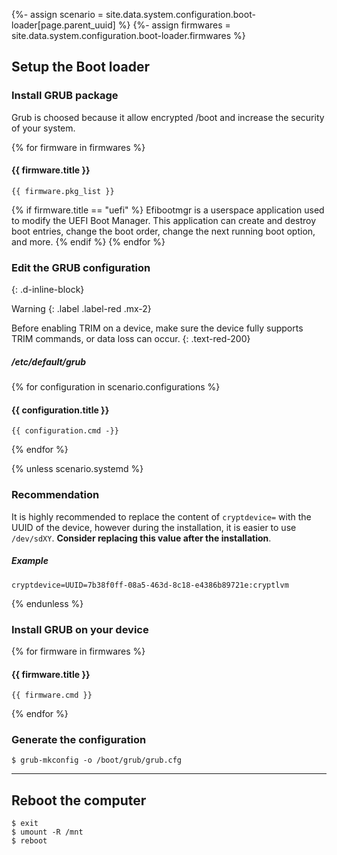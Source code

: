 {%- assign scenario = site.data.system.configuration.boot-loader[page.parent_uuid] %}
{%- assign firmwares = site.data.system.configuration.boot-loader.firmwares %}

## Setup the Boot loader

### Install GRUB package

Grub is choosed because it allow encrypted /boot and increase the security of your system.

{% for firmware in firmwares %}
#### {{ firmware.title }}
```
{{ firmware.pkg_list }}
```
  {% if firmware.title == "uefi" %}
Efibootmgr is a userspace application used to modify the UEFI Boot Manager. This application can create and destroy boot entries, change the boot order, change the next running boot option, and more.
  {% endif %}
{% endfor %}

### Edit the GRUB configuration
{: .d-inline-block}

Warning
{: .label .label-red .mx-2}

Before enabling TRIM on a device, make sure the device fully supports TRIM commands, or data loss can occur.
{: .text-red-200}

##### /etc/default/grub
{% for configuration in scenario.configurations %}
#### {{ configuration.title }}
```
{{ configuration.cmd -}}
```
{% endfor %}

{% unless scenario.systemd %}
### Recommendation

It is highly recommended to replace the content of `cryptdevice=` with the UUID of the device, however during the installation, it is easier to use `/dev/sdXY`. **Consider replacing this value after the installation**.

##### Example
```
cryptdevice=UUID=7b38f0ff-08a5-463d-8c18-e4386b89721e:cryptlvm
```
{% endunless %}

### Install GRUB on your device

{% for firmware in firmwares %}
#### {{ firmware.title }}
```
{{ firmware.cmd }}
```
{% endfor %}

### Generate the configuration
```
$ grub-mkconfig -o /boot/grub/grub.cfg
```

---

## Reboot the computer
```
$ exit
$ umount -R /mnt
$ reboot
```
